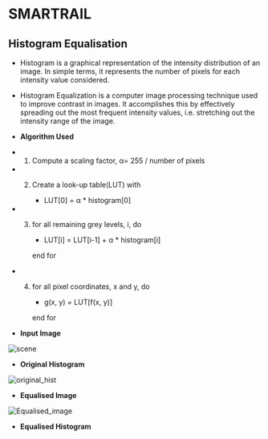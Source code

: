 # SMARTRAIL
## Histogram Equalisation 

- Histogram is a graphical representation of the intensity distribution of an image. In simple terms, it represents the number of pixels for each intensity value considered.

- Histogram Equalization is a computer image processing technique used to improve contrast in images. It accomplishes this by effectively spreading out the most frequent intensity values, i.e. stretching out the intensity range of the image. 

- **Algorithm Used**
- 1. Compute a scaling factor, α= 255 / number of pixels
- 2. Create a look-up table(LUT) with

     - LUT[0] =  α * histogram[0]
      
- 3. for all remaining grey levels, i, do

       -  LUT[i] = LUT[i-1] + α * histogram[i]
     
     end for
     
- 4. for all pixel coordinates, x and  y, do

       - g(x, y) = LUT[f(x, y)]
      
     end for
  
- **Input Image**


![scene](https://user-images.githubusercontent.com/31176045/97712300-42c4ee00-1ae4-11eb-8db8-c92415261ef1.jpg)

- **Original Histogram**


![original_hist](https://user-images.githubusercontent.com/31176045/97712527-8fa8c480-1ae4-11eb-9937-390b8cf43ded.jpg)


- **Equalised Image**

![Equalised_image](https://user-images.githubusercontent.com/31176045/97713738-3cd00c80-1ae6-11eb-9a07-1e2e0c48bc2f.jpg)

- **Equalised Histogram**




